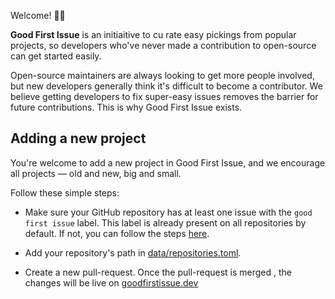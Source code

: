 
Welcome! 👋🏼  
  
**Good First Issue** is an initiaitive to cu  rate easy pickings from popular projects, so developers who've never made a contribution to open-source can get started easily.
    
Open-source maintainers are always looking  to get more people involved, but new developers generally think it's difficult to become a contributor. We believe getting developers to fix super-easy issues removes the barrier for future contributions. This is why Good First Issue exists.
 
## Adding a new project  
  
You're welcome to add a new project in Good First Issue, and we encourage all projects &mdash; old and new, big and small.

Follow these simple steps:
  
* Make sure your GitHub repository has at least one issue with the `good first issue` label. This label is already present on all repositories by default. If not, you can follow the steps [here](https://help.github.com/en/github/managing-your-work-on-github/applying-labels-to-issues-and-pull-requests).

* Add your repository's path in [data/repositories.toml](data/repositories.toml).

* Create a new pull-request. Once the pull-request is merged , the changes will be live on [goodfirstissue.dev](https://goodfirstissue.dev/)
 

 

